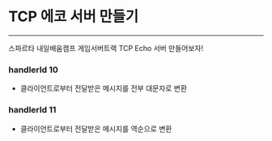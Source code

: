 # TCP 에코 서버 만들기
---
스파르타 내일배움캠프 게임서버트랙 TCP Echo 서버 만들어보자!

### handlerId 10
- 클라이언트로부터 전달받은 메시지를 전부 대문자로 변환

### handlerId 11
- 클라이언트로부터 전달받은 메시지를 역순으로 변환
